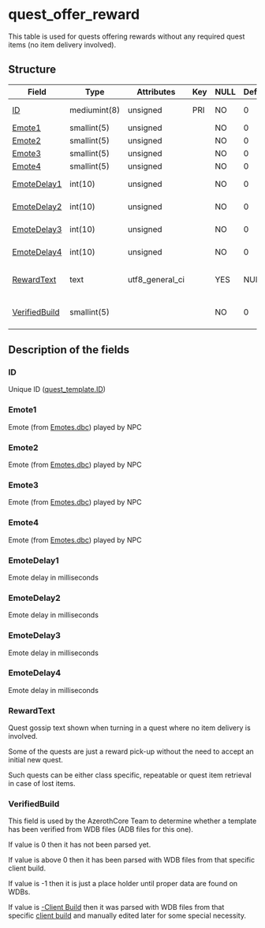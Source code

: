 # quest\_offer\_reward

This table is used for quests offering rewards without any required quest items (no item delivery involved).

## Structure 

| Field                           | Type         | Attributes        | Key | NULL | Default | Comment                                                |
|---------------------------------|--------------|-------------------|-----|------|---------|--------------------------------------------------------|
| [ID](#id)                       | mediumint(8) | unsigned          | PRI | NO   | 0       | Unique ID ([quest\_template.ID](quest_template.md#id)) |
| [Emote1](#emote1)               | smallint(5)  | unsigned          |     | NO   | 0       | Quest NPC [Emote](../../dbc/Emotes.md)                 |
| [Emote2](#emote2)               | smallint(5)  | unsigned          |     | NO   | 0       | Quest NPC [Emote](../../dbc/Emotes.md)                 |
| [Emote3](#emote3)               | smallint(5)  | unsigned          |     | NO   | 0       | Quest NPC [Emote](../../dbc/Emotes.md)                 |
| [Emote4](#emote4)               | smallint(5)  | unsigned          |     | NO   | 0       | Quest NPC [Emote](../../dbc/Emotes.md)                 |
| [EmoteDelay1](#emotedelay1)     | int(10)      | unsigned          |     | NO   | 0       | Emote delay in milliseconds                            |
| [EmoteDelay2](#emotedelay2)     | int(10)      | unsigned          |     | NO   | 0       | Emote delay in milliseconds                            |
| [EmoteDelay3](#emotedelay3)     | int(10)      | unsigned          |     | NO   | 0       | Emote delay in milliseconds                            |
| [EmoteDelay4](#emotedelay4)     | int(10)      | unsigned          |     | NO   | 0       | Emote delay in milliseconds                            |
| [RewardText](#rewardtext)       | text         | utf8\_general\_ci |     | YES  | NULL    | Quest gossip text, single quest dialogue               |
| [VerifiedBuild](#verifiedbuild) | smallint(5)  |                   |     | NO   | 0       | Game client Build number or manually set value         |

## Description of the fields

### ID

Unique ID ([quest\_template.ID](quest_template.md#id))

### Emote1

Emote (from [Emotes.dbc](../../dbc/Emotes.md)) played by NPC

### Emote2

Emote (from [Emotes.dbc](../../dbc/Emotes.md)) played by NPC

### Emote3

Emote (from [Emotes.dbc](../../dbc/Emotes.md)) played by NPC

### Emote4

Emote (from [Emotes.dbc](../../dbc/Emotes.md)) played by NPC

### EmoteDelay1

Emote delay in milliseconds

### EmoteDelay2

Emote delay in milliseconds

### EmoteDelay3

Emote delay in milliseconds

### EmoteDelay4

Emote delay in milliseconds

### RewardText

Quest gossip text shown when turning in a quest where no item delivery is involved.

Some of the quests are just a reward pick-up without the need to accept an initial new quest.

Such quests can be either class specific, repeatable or quest item retrieval in case of lost items.

### VerifiedBuild

This field is used by the AzerothCore Team to determine whether a template has been verified from WDB files (ADB files for this one).

If value is 0 then it has not been parsed yet.

If value is above 0 then it has been parsed with WDB files from that specific client build.

If value is -1 then it is just a place holder until proper data are found on WDBs.

If value is [-Client Build](../auth/realmlist.md "DB:Auth:realmlist") then it was parsed with WDB files from that specific [client build](../auth/realmlist.md#gamebuild "DB:Auth:realmlist") and manually edited later for some special necessity. 
